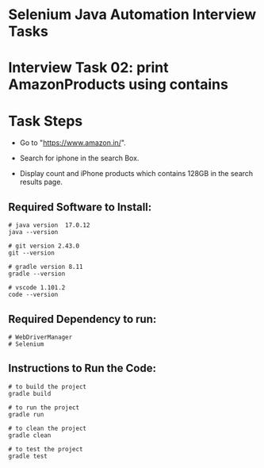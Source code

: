 # Selenium Java Automation Interview Tasks

# Interview Task 02: print AmazonProducts using contains
# Task Steps
- Go to "https://www.amazon.in/".

- Search for iphone in the search Box.

- Display count and iPhone products which contains 128GB in the search results page.

## Required Software to Install:
```
# java version  17.0.12
java --version
```
```
# git version 2.43.0
git --version
```
```
# gradle version 8.11
gradle --version
```
```
# vscode 1.101.2
code --version
```
## Required Dependency to run:
```
# WebDriverManager
# Selenium
```
## Instructions to Run the Code:
```
# to build the project
gradle build
```
```
# to run the project
gradle run
```
```
# to clean the project
gradle clean
```
```
# to test the project
gradle test
```